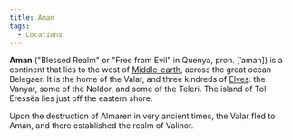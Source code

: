 ```yaml
---
title: Aman
tags:
  - Locations
---
```

**Aman** ("Blessed Realm" or "Free from Evil" in Quenya, pron.
\[ˈaman\]) is a continent that lies to the west of
[Middle-earth](Middle-earth "wikilink"), across the great ocean
Belegaer. It is the home of the Valar, and three kindreds of
[Elves](Elves "wikilink"): the Vanyar, some of the Noldor, and some of
the Teleri. The island of Tol Eressëa lies just off the eastern shore.

Upon the destruction of Almaren in very ancient times, the Valar fled to
Aman, and there established the realm of Valinor.
